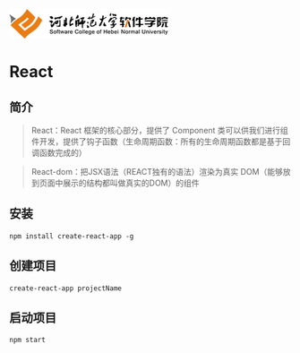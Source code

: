 ![](logo.png)
# **React**
## 简介
> React：React 框架的核心部分，提供了 Component 类可以供我们进行组件开发，提供了钩子函数（生命周期函数：所有的生命周期函数都是基于回调函数完成的）

> React-dom：把JSX语法（REACT独有的语法）渲染为真实 DOM（能够放到页面中展示的结构都叫做真实的DOM）的组件


## 安装
```
npm install create-react-app -g
```
## 创建项目
```
create-react-app projectName
```
## 启动项目
```
npm start
```